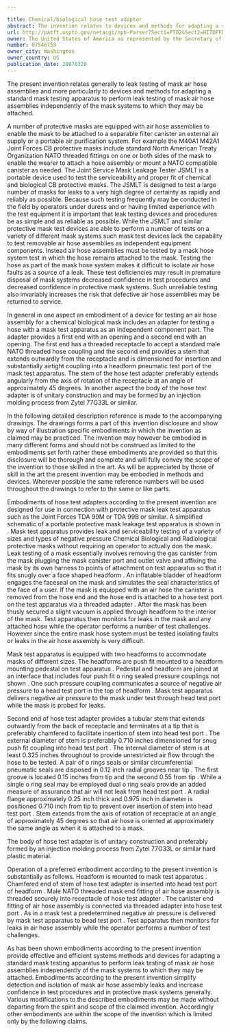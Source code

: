 ```yaml
---

title: Chemical/biological hose test adapter
abstract: The invention relates to devices and methods for adapting a standard protective mask test apparatus to perform leak testing of a mask air hose assembly as an independent equipment component, i.e., independent of the mask-hose system.
url: http://patft.uspto.gov/netacgi/nph-Parser?Sect1=PTO2&Sect2=HITOFF&p=1&u=%2Fnetahtml%2FPTO%2Fsearch-adv.htm&r=1&f=G&l=50&d=PALL&S1=07546759&OS=07546759&RS=07546759
owner: The United States of America as represented by the Secretary of the Army
number: 07546759
owner_city: Washington
owner_country: US
publication_date: 20070320
---
```

The present invention relates generally to leak testing of mask air hose assemblies and more particularly to devices and methods for adapting a standard mask testing apparatus to perform leak testing of mask air hose assemblies independently of the mask systems to which they may be attached.

A number of protective masks are equipped with air hose assemblies to enable the mask to be attached to a separable filter canister an external air supply or a portable air purification system. For example the M40A1 M42A1 Joint Forces CB protective masks include standard North American Treaty Organization NATO threaded fittings on one or both sides of the mask to enable the wearer to attach a hose assembly or mount a NATO compatible canister as needed. The Joint Service Mask Leakage Tester JSMLT is a portable device used to test the serviceability and proper fit of chemical and biological CB protective masks. The JSMLT is designed to test a large number of masks for leaks to a very high degree of certainty as rapidly and reliably as possible. Because such testing frequently may be conducted in the field by operators under duress and or having limited experience with the test equipment it is important that leak testing devices and procedures be as simple and as reliable as possible. While the JSMLT and similar protective mask test devices are able to perform a number of tests on a variety of different mask systems such mask test devices lack the capability to test removable air hose assemblies as independent equipment components. Instead air hose assemblies must be tested by a mask hose system test in which the hose remains attached to the mask. Testing the hose as part of the mask hose system makes it difficult to isolate air hose faults as a source of a leak. These test deficiencies may result in premature disposal of mask systems decreased confidence in test procedures and decreased confidence in protective mask systems. Such unreliable testing also invariably increases the risk that defective air hose assemblies may be returned to service.

In general in one aspect an embodiment of a device for testing an air hose assembly for a chemical biological mask includes an adapter for testing a hose with a mask test apparatus as an independent component part. The adapter provides a first end with an opening and a second end with an opening. The first end has a threaded receptacle to accept a standard male NATO threaded hose coupling and the second end provides a stem that extends outwardly from the receptacle and is dimensioned for insertion and substantially airtight coupling into a headform pneumatic test port of the mask test apparatus. The stem of the hose test adapter preferably extends angularly from the axis of rotation of the receptacle at an angle of approximately 45 degrees. In another aspect the body of the hose test adapter is of unitary construction and may be formed by an injection molding process from Zytel 77G33L or similar.

In the following detailed description reference is made to the accompanying drawings. The drawings forms a part of this invention disclosure and show by way of illustration specific embodiments in which the invention as claimed may be practiced. The invention may however be embodied in many different forms and should not be construed as limited to the embodiments set forth rather these embodiments are provided so that this disclosure will be thorough and complete and will fully convey the scope of the invention to those skilled in the art. As will be appreciated by those of skill in the art the present invention may be embodied in methods and devices. Wherever possible the same reference numbers will be used throughout the drawings to refer to the same or like parts.

Embodiments of hose test adapters according to the present invention are designed for use in connection with protective mask leak test apparatus such as the Joint Forces TDA 99M or TDA 99B or similar. A simplified schematic of a portable protective mask leakage test apparatus is shown in . Mask test apparatus provides leak and serviceability testing of a variety of sizes and types of negative pressure Chemical Biological and Radiological protective masks without requiring an operator to actually don the mask. Leak testing of a mask essentially involves removing the gas canister from the mask plugging the mask canister port and outlet valve and affixing the mask by its own harness to points of attachment on test apparatus so that it fits snugly over a face shaped headform . An inflatable bladder of headform engages the faceseal on the mask and simulates the seal characteristics of the face of a user. If the mask is equipped with an air hose the canister is removed from the hose end and the hose end is attached to a hose test port on the test apparatus via a threaded adapter . After the mask has been thusly secured a slight vacuum is applied through headform to the interior of the mask. Test apparatus then monitors for leaks in the mask and any attached hose while the operator performs a number of test challenges. However since the entire mask hose system must be tested isolating faults or leaks in the air hose assembly is very difficult.

Mask test apparatus is equipped with two headforms to accommodate masks of different sizes. The headforms are push fit mounted to a headform mounting pedestal on test apparatus . Pedestal and headform are joined at an interface that includes four push fit o ring sealed pressure couplings not shown . One such pressure coupling communicates a source of negative air pressure to a head test port in the top of headform . Mask test apparatus delivers negative air pressure to the mask under test through head test port while the mask is probed for leaks.

Second end of hose test adapter provides a tubular stem that extends outwardly from the back of receptacle and terminates at a tip that is preferably chamfered to facilitate insertion of stem into head test port . The external diameter of stem is preferably 0.710 inches dimensioned for snug push fit coupling into head test port . The internal diameter of stem is at least 0.325 inches throughout to provide unrestricted air flow through the hose to be tested. A pair of o rings seals or similar circumferential pneumatic seals are disposed in 0.12 inch radial grooves near tip . The first groove is located 0.15 inches from tip and the second 0.55 from tip . While a single o ring seal may be employed dual o ring seals provide an added measure of assurance that air will not leak from head test port . A radial flange approximately 0.25 inch thick and 0.975 inch in diameter is positioned 0.710 inch from tip to prevent over insertion of stem into head test port . Stem extends from the axis of rotation of receptacle at an angle of approximately 45 degrees so that air hose is oriented at approximately the same angle as when it is attached to a mask.

The body of hose test adapter is of unitary construction and preferably formed by an injection molding process from Zytel 77G33L or similar hard plastic material.

Operation of a preferred embodiment according to the present invention is substantially as follows. Headform is mounted to mask test apparatus . Chamfered end of stem of hose test adapter is inserted into head test port of headform . Male NATO threaded mask end fitting of air hose assembly is threaded securely into receptacle of hose test adapter . The canister end fitting of air hose assembly is connected via threaded adapter into hose test port . As in a mask test a predetermined negative air pressure is delivered by mask test apparatus to bead test port . Test apparatus then monitors for leaks in air hose assembly while the operator performs a number of test challenges.

As has been shown embodiments according to the present invention provide effective and efficient systems methods and devices for adapting a standard mask testing apparatus to perform leak testing of mask air hose assemblies independently of the mask systems to which they may be attached. Embodiments according to the present invention simplify detection and isolation of mask air hose assembly leaks and increase confidence in test procedures and in protective mask systems generally. Various modifications to the described embodiments may be made without departing from the spirit and scope of the claimed invention. Accordingly other embodiments are within the scope of the invention which is limited only by the following claims.

